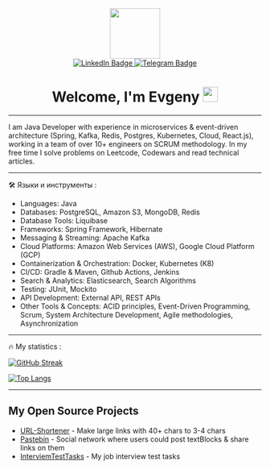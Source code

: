 <div id="header" align="center">
  <img src="https://media.giphy.com/media/M9gbBd9nbDrOTu1Mqx/giphy.gif" width="100"/>
</div>
<div id="badges" align="center">
   <a href="https://www.linkedin.com/in/evgeniy-pashkevich-a6934b314/">
  <img src="https://img.shields.io/badge/LinkedIn-blue?style=for-the-badge&logo=linkedin&logoColor=white" alt="LinkedIn Badge"/>
   </a>
   <a href="https://t.me/AnsySan">
  <img src="https://img.shields.io/badge/Telegram-blue?style=for-the-badge&logo=Telegram&logoColor=white" alt="Telegram Badge"/>
   </a>
</div>
<div id="badges" align="center">
  <img src="https://komarev.com/ghpvc/?username=AnsySan&style=flat-square&color=blue" alt=""/>
  <h1>
 Welcome, I'm Evgeny
  <img src="https://media.giphy.com/media/hvRJCLFzcasrR4ia7z/giphy.gif" width="30px"/>
</h1>
</div>

--- 

I am Java Developer with experience in microservices & event-driven architecture (Spring, Kafka, Redis, Postgres, Kubernetes, Cloud, React.js), working in a team of over 10+ engineers on SCRUM methodology. In my free time I solve problems on Leetcode, Codewars and read technical articles.

---

:hammer_and_wrench: Языки и инструменты :

- Languages: Java
- Databases: PostgreSQL, Amazon S3, MongoDB, Redis
- Database Tools: Liquibase
- Frameworks: Spring Framework, Hibernate
- Messaging & Streaming: Apache Kafka
- Cloud Platforms: Amazon Web Services (AWS), Google Cloud Platform (GCP)
- Containerization & Orchestration: Docker, Kubernetes (K8)
- CI/CD: Gradle & Maven, Github Actions, Jenkins
- Search & Analytics: Elasticsearch, Search Algorithms
- Testing: JUnit, Mockito
- API Development: External API, REST APIs
- Other Tools & Concepts: ACID principles, Event-Driven Programming, Scrum, System Architecture Development, Agile methodologies, Asynchronization

---

:fire: My statistics :

[![GitHub Streak](https://streak-stats.demolab.com?user=&theme=dark)](https://git.io/streak-stats)

[![Top Langs](https://github-readme-stats.vercel.app/api/top-langs/?username=AnsySan&layout=compact&theme=vision-friendly-dark)](https://github.com/anuraghazra/github-readme-stats)

---

## My Open Source Projects
- [URL-Shortener]() - Make large links with 40+ chars to 3-4 chars
- [Pastebin](https://github.com/AnsySan/Pastebin) - Social network where users could post textBlocks & share links on them
- [InterviemTestTasks](https://github.com/AnsySan/InterviewTestTasks) - My job interview test tasks

